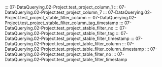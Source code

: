::: 07-DataQuerying.02-Project.test_project_column_1
::: 07-DataQuerying.02-Project.test_project_column_7
::: 07-DataQuerying.02-Project.test_project_stable_filter_column
::: 07-DataQuerying.02-Project.test_project_stable_filter_column_tag_timestamp
::: 07-DataQuerying.02-Project.test_project_stable_filter_no
::: 07-DataQuerying.02-Project.test_project_stable_filter_tag
::: 07-DataQuerying.02-Project.test_project_stable_filter_timestamp
::: 07-DataQuerying.02-Project.test_project_table_filter_column
::: 07-DataQuerying.02-Project.test_project_table_filter_column_timestamp
::: 07-DataQuerying.02-Project.test_project_table_filter_no
::: 07-DataQuerying.02-Project.test_project_table_filter_timestamp
